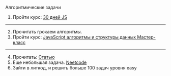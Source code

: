 Алгоритмические задачи
1. Пройти курс: [30 дней JS](https://leetcode.com/studyplan/30-days-of-javascript/)
---
2. Прочитать грокаем алгоритмы.
3. Пройти курс: [JavaScript алгоритмы и структуры данных Мастер-класс](https://coursehunter.net/course/javascript-algoritmy-i-struktury-dannyh-master-klass)
---
4. Прочитать: [Cтатью](https://habr.com/ru/articles/713498/) 
5. Еще небольшая задача. [Neetcode](https://neetcode.io/roadmap)
6. Зайти в литкод, и решить больше 100 задач уровня easy 
